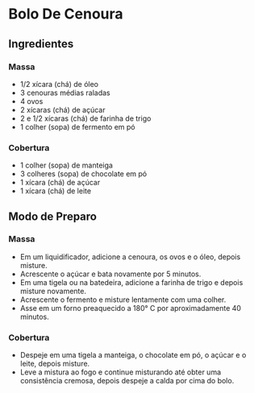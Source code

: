 # Bolo De Cenoura 

## Ingredientes

### Massa

- 1/2 xícara (chá) de óleo
- 3 cenouras médias raladas
- 4 ovos
- 2 xícaras (chá) de açúcar
- 2 e 1/2 xícaras (chá) de farinha de trigo
- 1 colher (sopa) de fermento em pó

### Cobertura

- 1 colher (sopa) de manteiga
- 3 colheres (sopa) de chocolate em pó
- 1 xícara (chá) de açúcar
- 1 xícara (chá) de leite

## Modo de Preparo

### Massa

- Em um liquidificador, adicione a cenoura, os ovos e o óleo, depois misture.
- Acrescente o açúcar e bata novamente por 5 minutos.
- Em uma tigela ou na batedeira, adicione a farinha de trigo e depois misture novamente.
- Acrescente o fermento e misture lentamente com uma colher.
- Asse em um forno preaquecido a 180° C por aproximadamente 40 minutos.

### Cobertura

- Despeje em uma tigela a manteiga, o chocolate em pó, o açúcar e o leite, depois misture.
- Leve a mistura ao fogo e continue misturando até obter uma consistência cremosa, depois despeje a calda por cima do bolo.





